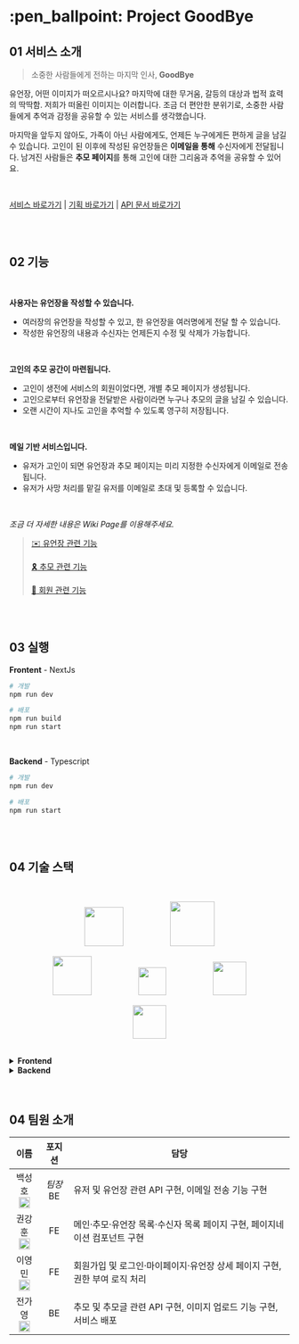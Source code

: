 
# :pen_ballpoint: Project GoodBye
## 01 서비스 소개

> 소중한 사람들에게 전하는 마지막 인사, **GoodBye**

유언장, 어떤 이미지가 떠오르시나요?
마지막에 대한 무거움, 갈등의 대상과 법적 효력의 딱딱함. 저희가 떠올린 이미지는 이러합니다.
조금 더 편안한 분위기로, 소중한 사람들에게 추억과 감정을 공유할 수 있는 서비스를 생각했습니다.

마지막을 앞두지 않아도, 가족이 아닌 사람에게도, 언제든 누구에게든 편하게 글을 남길 수 있습니다. 고인이 된 이후에 작성된 유언장들은 **이메일을 통해** 수신자에게 전달됩니다. 남겨진 사람들은 **추모 페이지**를 통해 고인에 대한 그리움과 추억을 공유할 수 있어요.

<br>

[서비스 바로가기](http://kdt-sw2-seoul-team11.elicecoding.com) | [기획 바로가기](기획) | [API 문서 바로가기](https://kdt-gitlab.elice.io/sw_track/class_02_seoul/web_project_2/team11/project-goodbye/-/blob/dev/server/swagger.yaml)

<br>
<br>

## 02 기능
<br>

**사용자는 유언장을 작성할 수 있습니다.**
- 여러장의 유언장을 작성할 수 있고, 한 유언장을 여러명에게 전달 할 수 있습니다.
- 작성한 유언장의 내용과 수신자는 언제든지 수정 및 삭제가 가능합니다.

<br>

**고인의 추모 공간이 마련됩니다.**
- 고인이 생전에 서비스의 회원이었다면, 개별 추모 페이지가 생성됩니다.
- 고인으로부터 유언장을 전달받은 사람이라면 누구나 추모의 글을 남길 수 있습니다.
- 오랜 시간이 지나도 고인을 추억할 수 있도록 영구히 저장됩니다.

<br>

**메일 기반 서비스입니다.**
- 유저가 고인이 되면 유언장과 추모 페이지는 미리 지정한 수신자에게 이메일로 전송됩니다.
- 유저가 사망 처리를 맡길 유저를 이메일로 초대 및 등록할 수 있습니다.

<br>

_조금 더 자세한 내용은 Wiki Page를 이용해주세요._
> [:envelope: 유언장 관련 기능](유언장)<br>   
[:reminder_ribbon: 추모 관련 기능](추모)<br>   
[:busts_in_silhouette: 회원 관련 기능](회원)

<br>
<br>

## 03 실행
**Frontent** - NextJs   
```bash
# 개발
npm run dev

# 배포
npm run build
npm run start
```
<br>

**Backend** - Typescript   
```bash
# 개발
npm run dev

# 배포
npm run start
```

<br>
<br>

## 04 기술 스택
<br>

<p align="center"><a href="https://nextjs.org/"><img src="https://upload.wikimedia.org/wikipedia/commons/8/8e/Nextjs-logo.svg" height="70"/></a>　　　　　　<a href="https://react-redux.js.org/"><img src="https://upload.wikimedia.org/wikipedia/commons/4/49/Redux.png" height="80"/></a></p>
<p align="center"><a href="https://nodejs.org"><img src="https://upload.wikimedia.org/wikipedia/commons/d/d9/Node.js_logo.svg" height="70"/></a>　　　　　　<a href="https://expressjs.com"><img src="https://upload.wikimedia.org/wikipedia/commons/6/64/Expressjs.png" height="50"/></a>　　　　　　<a href="https://www.typescriptlang.org"><img src="https://upload.wikimedia.org/wikipedia/commons/4/4c/Typescript_logo_2020.svg" height="60"/></a></p>
<p align="center"><a href="https://www.mongodb.com"><img src="https://upload.wikimedia.org/wikipedia/commons/9/93/MongoDB_Logo.svg" height="60"/></a></p>
<br>
<details><summary><strong>Frontend</strong></summary>
<ul>
    <li>[NextJs 프로젝트](https://nextjs.org/)</li>
    <li>[상태관리 - reduxjs/toolkit](https://redux-toolkit.js.org/)</li>
    <li>[axios 요청](https://github.com/axios/axios)</li>
    <li>[AntDesign 스타일링](https://ant.design/)</li>
    <li>[Emotion 스타일링](https://emotion.sh/docs/introduction)</li>
    <li>[NProgress](https://www.npmjs.com/package/nprogress)</li>
</ul>
</details>
<details><summary><strong>Backend</strong></summary>
<ul>
    <li>[ExpressJS framework](https://expressjs.com/)</li>
    <li>[TypeScript](https://www.typescriptlang.org/)</li>
    <li>[MongoDB Atlas](https://www.mongodb.com/ko-kr)</li>
    <li>[JOI validator](https://joi.dev/api/)</li>
    <li>[Passport 유저 인증](https://www.passportjs.org/)</li>
    <li>[Bcrypt 암호화](https://www.npmjs.com/package/bcrypt)</li>
    <li>[JsonWebToken](https://www.npmjs.com/package/jsonwebtoken)</li>
    <li>[Swagger open API](https://swagger.io/)</li>
    <li>[Multer](https://www.npmjs.com/package/multer)</li>
    <li>[AWS s3 및 cloudfront](https://aws.amazon.com/ko/s3/)</li>
    <li>[smtp - nodemailer](https://nodemailer.com/about/)</li>
    <li>[cors](https://www.npmjs.com/package/cors)</li>
</ul>
</details>

<br>
<br>

## 04 팀원 소개

| 이름 | 포지션 | 담당 |
|:-----:|:-------:|-----|
| 백성호<br><a href="https://github.com"><img src="/uploads/47560f0a69d63c70afc02fbb0fac3a0b/free-icon-github-logo-25231.png" width="20" height="20"/></a> | _팀장_<br>BE | 유저 및 유언장 관련 API 구현, 이메일 전송 기능 구현 |
| 권강훈<br><a href="https://github.com"><img src="/uploads/47560f0a69d63c70afc02fbb0fac3a0b/free-icon-github-logo-25231.png" width="20" height="20"/></a> | FE | 메인·추모·유언장 목록·수신자 목록 페이지 구현, 페이지네이션 컴포넌트 구현 |
| 이영민<br><a href="https://github.com"><img src="/uploads/47560f0a69d63c70afc02fbb0fac3a0b/free-icon-github-logo-25231.png" width="20" height="20"/></a> | FE | 회원가입 및 로그인·마이페이지·유언장 상세 페이지 구현, 권한 부여 로직 처리 |
| 전가영<br><a href="https://github.com/dsyhwk1016"><img src="/uploads/47560f0a69d63c70afc02fbb0fac3a0b/free-icon-github-logo-25231.png" width="20" height="20"/></a> | BE | 추모 및 추모글 관련 API 구현, 이미지 업로드 기능 구현, 서비스 배포 |
